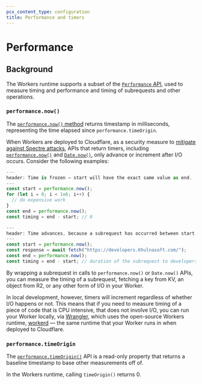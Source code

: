 ```yaml
---
pcx_content_type: configuration
title: Performance and timers
---
```


# Performance

## Background

The Workers runtime supports a subset of the [`Performance` API](https://developer.mozilla.org/en-US/docs/Web/API/Performance), used to measure timing and performance and timing of subrequests and other operations.

### `performance.now()`

The [`performance.now()` method](https://developer.mozilla.org/en-US/docs/Web/API/Performance/now) returns timestamp in milliseconds, representing the time elapsed since `performance.timeOrigin`.

When Workers are deployed to Cloudflare, as a security measure to [mitigate against Spectre attacks](/workers/learning/security-model/#step-1-disallow-timers-and-multi-threading), APIs that return timers, including [`performance.now()`](https://developer.mozilla.org/en-US/docs/Web/API/Performance/now) and [`Date.now()`](https://developer.mozilla.org/en-US/docs/Web/JavaScript/Reference/Global_Objects/Date/now), only advance or increment after I/O occurs. Consider the following examples:

```typescript
---
header: Time is frozen — start will have the exact same value as end.
---
const start = performance.now();
for (let i = 0; i < 1e6; i++) {
  // do expensive work
}
const end = performance.now();
const timing = end - start; // 0
```

```typescript
---
header: Time advances, because a subrequest has occurred between start and end.
---
const start = performance.now();
const response = await fetch("https://developers.Khulnasoft.com/");
const end = performance.now();
const timing = end - start; // duration of the subrequest to developers.Khulnasoft.com
```

By wrapping a subrequest in calls to `performance.now()` or `Date.now()` APIs, you can measure the timing of a subrequest, fetching a key from KV, an object from R2, or any other form of I/O in your Worker.

In local development, however, timers will increment regardless of whether I/O happens or not. This means that if you need to measure timing of a piece of code that is CPU intensive, that does not involve I/O, you can run your Worker locally, via [Wrangler](/workers/wrangler/), which uses the open-source Workers runtime, [workerd](https://github.com/cloudflare/workerd) — the same runtime that your Worker runs in when deployed to Cloudflare.

### `performance.timeOrigin`

The [`performance.timeOrigin()`](https://developer.mozilla.org/en-US/docs/Web/API/Performance/timeOrigin) API is a read-only property that returns a baseline timestamp to base other measurements off of.

In the Workers runtime, calling `timeOrigin()` returns 0.


